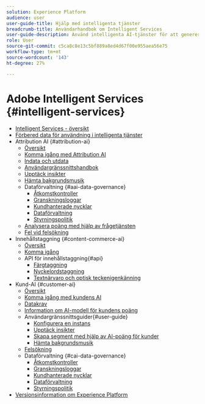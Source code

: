 ```yaml
---
solution: Experience Platform
audience: user
user-guide-title: Hjälp med intelligenta tjänster
breadcrumb-title: Användarhandbok om Intelligent Services
user-guide-description: Använd intelligenta AI-tjänster för att generera bakgrundsmusik, upptäcka insikter och skapa segment utifrån data över marknadsföringshändelser.
role: User
source-git-commit: c5ca8c8e13c5bf889a8ed4d67f00e955aea56e75
workflow-type: tm+mt
source-wordcount: '143'
ht-degree: 27%

---
```



# Adobe Intelligent Services {#intelligent-services}

- [Intelligent Services - översikt](home.md)
- [Förbered data för användning i intelligenta tjänster](data-preparation.md)
- Attribution AI {#attribution-ai}
   - [Översikt](attribution-ai/overview.md)
   - [Komma igång med Attribution AI](attribution-ai/getting-started.md)
   - [Indata och utdata](attribution-ai/input-output.md)
   - [Användargränssnittshandbok](attribution-ai/user-guide.md)
   - [Upptäck insikter](attribution-ai/discover-insights.md)
   - [Hämta bakgrundsmusik](attribution-ai/download-scores.md)
   - Dataförvaltning {#aai-data-governance}
      - [Åtkomstkontroller](attribution-ai/aai-data-governance/access-controls.md)
      - [Granskningsloggar](attribution-ai/aai-data-governance/audit-logs.md)
      - [Kundhanterade nycklar](attribution-ai/aai-data-governance/customer-managed-keys.md)
      - [Dataförvaltning](attribution-ai/aai-data-governance/data-governance.md)
      - [Styrningspolitik](attribution-ai/aai-data-governance/governance-policies.md)
   - [Analysera poäng med hjälp av frågetjänsten](attribution-ai/aai-query-service.md)
   - [Fel vid felsökning](attribution-ai/troubleshooting.md)
- Innehållstaggning {#content-commerce-ai}
   - [Översikt](content-commerce-ai/overview.md)
   - [Komma igång](content-commerce-ai/getting-started.md)
   - API för innehållstaggning{#api}
      - [Färgtaggning](content-commerce-ai/api/color-tagging.md)
      - [Nyckelordstaggning](content-commerce-ai/api/keyword-tagging.md)
      - [Textnärvaro och optisk teckenigenkänning](content-commerce-ai/api/optical-character-recognition.md)
- Kund-AI {#customer-ai}
   - [Översikt](customer-ai/overview.md)
   - [Komma igång med kundens AI](customer-ai/getting-started.md)
   - [Datakrav](customer-ai/data-requirements.md)
   - [Information om AI-modell för kundens poäng](customer-ai/model-detail.md)
   - Användargränssnittsguider{#user-guide}
      - [Konfigurera en instans](customer-ai/user-guide/configure.md)
      - [Upptäck insikter](customer-ai/user-guide/discover-insights.md)
      - [Skapa segment med hjälp av AI-poäng för kunder](customer-ai/user-guide/create-segment.md)
      - [Hämta bakgrundsmusik](customer-ai/user-guide/download-scores.md)
   - [Felsökning](customer-ai/troubleshooting.md)
   - Dataförvaltning {#cai-data-governance}
      - [Åtkomstkontroller](customer-ai/cai-data-governance/access-controls.md)
      - [Granskningsloggar](customer-ai/cai-data-governance/audit-logs.md)
      - [Kundhanterade nycklar](customer-ai/cai-data-governance/customer-managed-keys.md)
      - [Dataförvaltning](customer-ai/cai-data-governance/data-governance.md)
      - [Styrningspolitik](customer-ai/cai-data-governance/governance-policies.md)
- [Versionsinformation om Experience Platform](https://experienceleague.adobe.com/en/docs/experience-platform/release-notes/latest)
